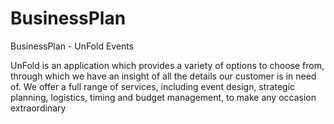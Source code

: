 # BusinessPlan
BusinessPlan -  UnFold Events 

UnFold is an application which provides a variety of options to choose from, through which we have
an insight of all the details our customer is in need of. We offer a full range of services, including event
design, strategic planning, logistics, timing and budget management, to make any occasion
extraordinary
